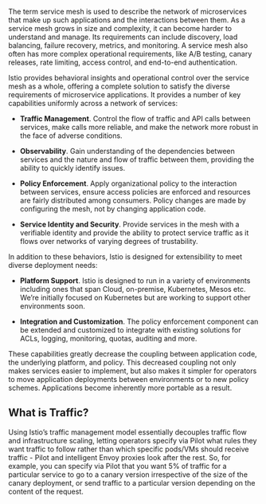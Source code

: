 The term service mesh is used to describe the network of microservices that make up such applications and the interactions between them. As a service mesh grows in size and complexity, it can become harder to understand and manage. Its requirements can include discovery, load balancing, failure recovery, metrics, and monitoring. A service mesh also often has more complex operational requirements, like A/B testing, canary releases, rate limiting, access control, and end-to-end authentication.

Istio provides behavioral insights and operational control over the service mesh as a whole, offering a complete solution to satisfy the diverse requirements of microservice applications. It provides a number of key capabilities uniformly across a network of services:

- **Traffic Management**. Control the flow of traffic and API calls between services, make calls more reliable, and make the network more robust in the face of adverse conditions.

- **Observability**. Gain understanding of the dependencies between services and the nature and flow of traffic between them, providing the ability to quickly identify issues.

- **Policy Enforcement**. Apply organizational policy to the interaction between services, ensure access policies are enforced and resources are fairly distributed among consumers. Policy changes are made by configuring the mesh, not by changing application code.

- **Service Identity and Security**. Provide services in the mesh with a verifiable identity and provide the ability to protect service traffic as it flows over networks of varying degrees of trustability.

In addition to these behaviors, Istio is designed for extensibility to meet diverse deployment needs:

- **Platform Support**. Istio is designed to run in a variety of environments including ones that span Cloud, on-premise, Kubernetes, Mesos etc. We’re initially focused on Kubernetes but are working to support other environments soon.

- **Integration and Customization**. The policy enforcement component can be extended and customized to integrate with existing solutions for ACLs, logging, monitoring, quotas, auditing and more.

These capabilities greatly decrease the coupling between application code, the underlying platform, and policy. This decreased coupling not only makes services easier to implement, but also makes it simpler for operators to move application deployments between environments or to new policy schemes. Applications become inherently more portable as a result.


## What is Traffic?

Using Istio’s traffic management model essentially decouples traffic flow and infrastructure scaling, letting operators specify via Pilot what rules they want traffic to follow rather than which specific pods/VMs should receive traffic - Pilot and intelligent Envoy proxies look after the rest. So, for example, you can specify via Pilot that you want 5% of traffic for a particular service to go to a canary version irrespective of the size of the canary deployment, or send traffic to a particular version depending on the content of the request.
